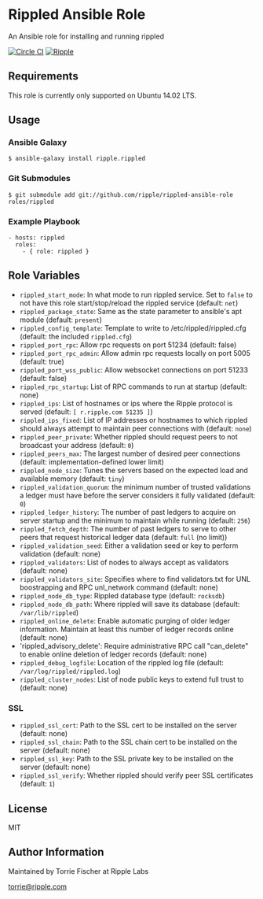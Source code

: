 # Rippled Ansible Role

An Ansible role for installing and running rippled

[![Circle CI](https://circleci.com/gh/ripple/rippled-ansible-role.svg?style=svg)](https://circleci.com/gh/ripple/rippled-ansible-role)
[![Ripple](https://ripple.com/wp-content/uploads/2014/10/Ripple_attribution_badge_blue1.png)](https://ripple.com)

## Requirements

This role is currently only supported on Ubuntu 14.02 LTS.

## Usage

### Ansible Galaxy

```
$ ansible-galaxy install ripple.rippled
```

### Git Submodules

```
$ git submodule add git://github.com/ripple/rippled-ansible-role roles/rippled
```

### Example Playbook

```
- hosts: rippled
  roles:
    - { role: rippled }
```


## Role Variables

- `rippled_start_mode`: In what mode to run rippled service. Set to `false` to
  not have this role start/stop/reload the rippled service (default: `net`)
- `rippled_package_state`: Same as the state parameter to ansible's apt module
  (default: `present`)
- `rippled_config_template`: Template to write to /etc/rippled/rippled.cfg
  (default: the included `rippled.cfg`)
- `rippled_port_rpc`: Allow rpc requests on port 51234 (default: false)
- `rippled_port_rpc_admin`: Allow admin rpc requests locally on port 5005
  (default: true)
- `rippled_port_wss_public`: Allow websocket connections on port 51233
  (default: false)
- `rippled_rpc_startup`: List of RPC commands to run at startup (default: none)
- `rippled_ips`: List of hostnames or ips where the Ripple protocol is served
  (default: `[ r.ripple.com 51235 ]`)
- `rippled_ips_fixed`: List of IP addresses or hostnames to which rippled should
  always attempt to maintain peer connections with (default: `none`)
- `rippled_peer_private`: Whether rippled should request peers to not broadcast
  your address (default: `0`)
- `rippled_peers_max`: The largest number of desired peer connections
  (default: implementation-defined lower limit)
- `rippled_node_size`: Tunes the servers based on the expected load and
  available memory (default: `tiny`)
- `rippled_validation_quorum`: the minimum number of trusted validations a
  ledger must have before the server considers it fully validated (default: `0`)
- `rippled_ledger_history`: The number of past ledgers to acquire on server
  startup and the minimum to maintain while running (default: `256`)
- `rippled_fetch_depth`: The number of past ledgers to serve to other peers that
  request historical ledger data (default: `full` (no limit))
- `rippled_validation_seed`: Either a validation seed or key to perform
  validation (default: none)
- `rippled_validators`: List of nodes to always accept as validators
  (default: none)
- `rippled_validators_site`: Specifies where to find validators.txt for UNL
  boostrapping and RPC unl_network command (default: none)
- `rippled_node_db_type`: Rippled database type (default: `rocksdb`)
- `rippled_node_db_path`: Where rippled will save its database (default:
  `/var/lib/rippled`)
- `rippled_online_delete`: Enable automatic purging of older ledger information.
  Maintain at least this number of ledger records online (default: none)
- 'rippled_advisory_delete': Require administrative RPC call "can_delete" to
  enable online deletion of ledger records (default: none)
- `rippled_debug_logfile`: Location of the rippled log file (default:
  `/var/log/rippled/rippled.log`)
- `rippled_cluster_nodes`: List of node public keys to extend full trust to
  (default: none)

### SSL
- `rippled_ssl_cert`: Path to the SSL cert to be installed on the server
  (default: none)
- `rippled_ssl_chain`: Path to the SSL chain cert to be installed on the server
  (default: none)
- `rippled_ssl_key`: Path to the SSL private key to be installed on the server
  (default: none)
- `rippled_ssl_verify`: Whether rippled should verify peer SSL certificates
  (default: `1`)

## License

MIT

## Author Information

Maintained by Torrie Fischer at Ripple Labs

torrie@ripple.com
